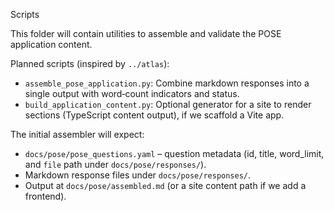 Scripts

This folder will contain utilities to assemble and validate the POSE application content.

Planned scripts (inspired by `../atlas`):
- `assemble_pose_application.py`: Combine markdown responses into a single output with word‑count indicators and status.
- `build_application_content.py`: Optional generator for a site to render sections (TypeScript content output), if we scaffold a Vite app.

The initial assembler will expect:
- `docs/pose/pose_questions.yaml` – question metadata (id, title, word_limit, and `file` path under `docs/pose/responses/`).
- Markdown response files under `docs/pose/responses/`.
- Output at `docs/pose/assembled.md` (or a site content path if we add a frontend).

